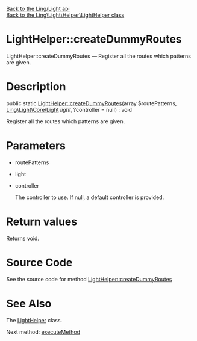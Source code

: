 [Back to the Ling/Light api](https://github.com/lingtalfi/Light/blob/master/doc/api/Ling/Light.md)<br>
[Back to the Ling\Light\Helper\LightHelper class](https://github.com/lingtalfi/Light/blob/master/doc/api/Ling/Light/Helper/LightHelper.md)


LightHelper::createDummyRoutes
================



LightHelper::createDummyRoutes — Register all the routes which patterns are given.




Description
================


public static [LightHelper::createDummyRoutes](https://github.com/lingtalfi/Light/blob/master/doc/api/Ling/Light/Helper/LightHelper/createDummyRoutes.md)(array $routePatterns, [Ling\Light\Core\Light](https://github.com/lingtalfi/Light/blob/master/doc/api/Ling/Light/Core/Light.md) $light, ?$controller = null) : void




Register all the routes which patterns are given.




Parameters
================


- routePatterns

    

- light

    

- controller

    The controller to use. If null, a default controller is provided.


Return values
================

Returns void.








Source Code
===========
See the source code for method [LightHelper::createDummyRoutes](https://github.com/lingtalfi/Light/blob/master/Helper/LightHelper.php#L29-L40)


See Also
================

The [LightHelper](https://github.com/lingtalfi/Light/blob/master/doc/api/Ling/Light/Helper/LightHelper.md) class.

Next method: [executeMethod](https://github.com/lingtalfi/Light/blob/master/doc/api/Ling/Light/Helper/LightHelper/executeMethod.md)<br>

